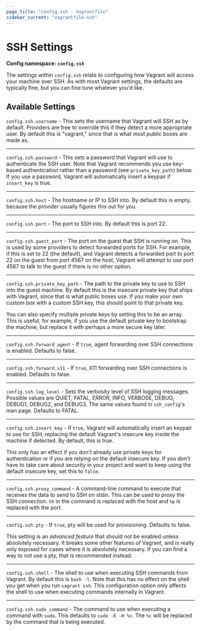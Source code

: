 ```yaml
---
page_title: "config.ssh - Vagrantfile"
sidebar_current: "vagrantfile-ssh"
---
```


# SSH Settings

**Config namespace: `config.ssh`**

The settings within `config.ssh` relate to configuring how Vagrant
will access your machine over SSH. As with most Vagrant settings, the
defaults are typically fine, but you can fine tune whatever you'd like.

## Available Settings

`config.ssh.username` - This sets the username that Vagrant will SSH
as by default. Providers are free to override this if they detect a more
appropriate user. By default this is "vagrant," since that is what most
public boxes are made as.

<hr>

`config.ssh.password` - This sets a password that Vagrant will use to
authenticate the SSH user. Note that Vagrant recommends you use key-based
authentication rather than a password (see `private_key_path`) below. If
you use a password, Vagrant will automatically insert a keypair if
`insert_key` is true.

<hr>

`config.ssh.host` - The hostname or IP to SSH into. By default this is
empty, because the provider usually figures this out for you.

<hr>

`config.ssh.port` - The port to SSH into. By default this is port 22.

<hr>

`config.ssh.guest_port` - The port on the guest that SSH is running on. This
is used by some providers to detect forwarded ports for SSH. For example, if
this is set to 22 (the default), and Vagrant detects a forwarded port to
port 22 on the guest from port 4567 on the host, Vagrant will attempt
to use port 4567 to talk to the guest if there is no other option.

<hr>

`config.ssh.private_key_path` - The path to the private key to use to
SSH into the guest machine. By default this is the insecure private key
that ships with Vagrant, since that is what public boxes use. If you make
your own custom box with a custom SSH key, this should point to that
private key.

You can also specify multiple private keys by setting this to be an array.
This is useful, for example, if you use the default private key to bootstrap
the machine, but replace it with perhaps a more secure key later.

<hr>

`config.ssh.forward_agent` - If `true`, agent forwarding over SSH
connections is enabled. Defaults to false.

<hr>

`config.ssh.forward_x11` - If `true`, X11 forwarding over SSH connections
is enabled. Defaults to false.

<hr>

`config.ssh.log_level` - Sets the verbosity level of SSH logging messages.
Possible values are QUIET, FATAL, ERROR, INFO, VERBOSE, DEBUG, DEBUG1, DEBUG2,
and DEBUG3. The same values found in `ssh_config`'s man page. Defaults to
FATAL.

<hr>

`config.ssh.insert_key` - If `true`, Vagrant will automatically insert
an keypair to use for SSH, replacing the default Vagrant's insecure key
inside the machine if detected. By default, this is true.

This only has an effect if you don't already use private keys for
authentication or if you are relying on the default insecure key.
If you don't have to take care about security in your project and want to
keep using the default insecure key, set this to `false`.

<hr>

`config.ssh.proxy_command` - A command-line command to execute that receives
the data to send to SSH on stdin. This can be used to proxy the SSH connection.
`%h` in the command is replaced with the host and `%p` is replaced with
the port.

<hr>

`config.ssh.pty` - If `true`, pty will be used for provisioning. Defaults to false.

This setting is an _advanced feature_ that should not be enabled unless
absolutely necessary. It breaks some other features of Vagrant, and is
really only exposed for cases where it is absolutely necessary. If you can find
a way to not use a pty, that is recommended instead.

<hr>

`config.ssh.shell` - The shell to use when executing SSH commands from
Vagrant. By default this is `bash -l`. Note that this has no effect on
the shell you get when you run `vagrant ssh`. This configuration option
only affects the shell to use when executing commands internally in Vagrant.

<hr>

`config.ssh.sudo_command` - The command to use when executing a command
with `sudo`. This defaults to `sudo -E -H %c`. The `%c` will be replaced by
the command that is being executed.

